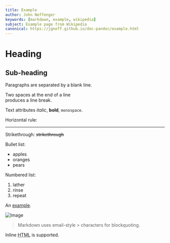```yaml
---
title: Example
author: John Neffenger
keywords: [markdown, example, wikipedia]
subject: Example page from Wikipedia
canonical: https://jgneff.github.io/doc-pandoc/example.html
---
```

Heading
=======

Sub-heading
-----------

Paragraphs are separated
by a blank line.

Two spaces at the end of a line  
produces a line break.

Text attributes _italic_,
**bold**, `monospace`.

Horizontal rule:

---

Strikethrough:
~~strikethrough~~

Bullet list:

  * apples
  * oranges
  * pears

Numbered list:

  1. lather
  2. rinse
  3. repeat

An [example](https://example.com).

![Image](images/Icon-pictures.png "icon")

> Markdown uses email-style > characters for blockquoting.

Inline <abbr title="Hypertext Markup Language">HTML</abbr> is supported.
